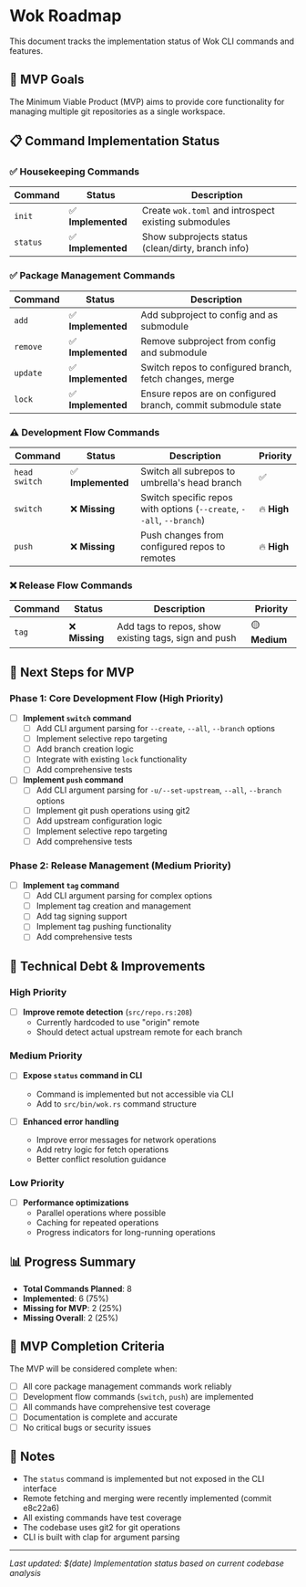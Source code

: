 # Wok Roadmap

This document tracks the implementation status of Wok CLI commands and features.

## 🎯 MVP Goals

The Minimum Viable Product (MVP) aims to provide core functionality for managing multiple git repositories as a single workspace.

## 📋 Command Implementation Status

### ✅ Housekeeping Commands

| Command | Status | Description |
|---------|--------|-------------|
| `init` | ✅ **Implemented** | Create `wok.toml` and introspect existing submodules |
| `status` | ✅ **Implemented** | Show subprojects status (clean/dirty, branch info) |

### ✅ Package Management Commands

| Command | Status | Description |
|---------|--------|-------------|
| `add` | ✅ **Implemented** | Add subproject to config and as submodule |
| `remove` | ✅ **Implemented** | Remove subproject from config and submodule |
| `update` | ✅ **Implemented** | Switch repos to configured branch, fetch changes, merge |
| `lock` | ✅ **Implemented** | Ensure repos are on configured branch, commit submodule state |

### ⚠️ Development Flow Commands

| Command | Status | Description | Priority |
|---------|--------|-------------|----------|
| `head switch` | ✅ **Implemented** | Switch all subrepos to umbrella's head branch | ✅ |
| `switch` | ❌ **Missing** | Switch specific repos with options (`--create`, `--all`, `--branch`) | 🔥 **High** |
| `push` | ❌ **Missing** | Push changes from configured repos to remotes | 🔥 **High** |

### ❌ Release Flow Commands

| Command | Status | Description | Priority |
|---------|--------|-------------|----------|
| `tag` | ❌ **Missing** | Add tags to repos, show existing tags, sign and push | 🟡 **Medium** |

## 🚀 Next Steps for MVP

### Phase 1: Core Development Flow (High Priority)
- [ ] **Implement `switch` command**
  - [ ] Add CLI argument parsing for `--create`, `--all`, `--branch` options
  - [ ] Implement selective repo targeting
  - [ ] Add branch creation logic
  - [ ] Integrate with existing `lock` functionality
  - [ ] Add comprehensive tests

- [ ] **Implement `push` command**
  - [ ] Add CLI argument parsing for `-u/--set-upstream`, `--all`, `--branch` options
  - [ ] Implement git push operations using git2
  - [ ] Add upstream configuration logic
  - [ ] Implement selective repo targeting
  - [ ] Add comprehensive tests

### Phase 2: Release Management (Medium Priority)
- [ ] **Implement `tag` command**
  - [ ] Add CLI argument parsing for complex options
  - [ ] Implement tag creation and management
  - [ ] Add tag signing support
  - [ ] Implement tag pushing functionality
  - [ ] Add comprehensive tests

## 🔧 Technical Debt & Improvements

### High Priority
- [ ] **Improve remote detection** (`src/repo.rs:208`)
  - Currently hardcoded to use "origin" remote
  - Should detect actual upstream remote for each branch

### Medium Priority
- [ ] **Expose `status` command in CLI**
  - Command is implemented but not accessible via CLI
  - Add to `src/bin/wok.rs` command structure

- [ ] **Enhanced error handling**
  - Improve error messages for network operations
  - Add retry logic for fetch operations
  - Better conflict resolution guidance

### Low Priority
- [ ] **Performance optimizations**
  - Parallel operations where possible
  - Caching for repeated operations
  - Progress indicators for long-running operations

## 📊 Progress Summary

- **Total Commands Planned**: 8
- **Implemented**: 6 (75%)
- **Missing for MVP**: 2 (25%)
- **Missing Overall**: 2 (25%)

## 🎯 MVP Completion Criteria

The MVP will be considered complete when:
- [ ] All core package management commands work reliably
- [ ] Development flow commands (`switch`, `push`) are implemented
- [ ] All commands have comprehensive test coverage
- [ ] Documentation is complete and accurate
- [ ] No critical bugs or security issues

## 📝 Notes

- The `status` command is implemented but not exposed in the CLI interface
- Remote fetching and merging were recently implemented (commit e8c22a6)
- All existing commands have test coverage
- The codebase uses git2 for git operations
- CLI is built with clap for argument parsing

---

*Last updated: $(date)*
*Implementation status based on current codebase analysis*
